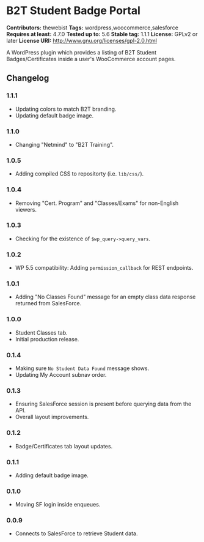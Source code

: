 # B2T Student Badge Portal
**Contributors:** thewebist
**Tags:** wordpress,woocommerce,salesforce
**Requires at least:** 4.7.0
**Tested up to:** 5.6
**Stable tag:** 1.1.1
**License:** GPLv2 or later
**License URI:** http://www.gnu.org/licenses/gpl-2.0.html

A WordPress plugin which provides a listing of B2T Student Badges/Certificates inside a user's WooCommerce account pages.

## Changelog

### 1.1.1
* Updating colors to match B2T branding.
* Updating default badge image.

### 1.1.0
* Changing "Netmind" to "B2T Training".

### 1.0.5
* Adding compiled CSS to repositorty (i.e. `lib/css/`).

### 1.0.4
* Removing "Cert. Program" and "Classes/Exams" for non-English viewers.

### 1.0.3
* Checking for the existence of `$wp_query->query_vars`.

### 1.0.2
* WP 5.5 compatibility: Adding `permission_callback` for REST endpoints.

### 1.0.1
* Adding "No Classes Found" message for an empty class data response returned from SalesForce.

### 1.0.0
* Student Classes tab.
* Initial production release.

### 0.1.4
* Making sure `No Student Data Found` message shows.
* Updating My Account subnav order.

### 0.1.3
* Ensuring SalesForce session is present before querying data from the API.
* Overall layout improvements.

### 0.1.2
* Badge/Certificates tab layout updates.

### 0.1.1
* Adding default badge image.

### 0.1.0
* Moving SF login inside enqueues.

### 0.0.9
* Connects to SalesForce to retrieve Student data.